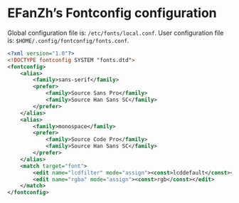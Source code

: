 # EFanZh’s Fontconfig configuration

Global configuration file is: `/etc/fonts/local.conf`. User configuration file is: `$HOME/.config/fontconfig/fonts.conf`.

```xml
<?xml version="1.0"?>
<!DOCTYPE fontconfig SYSTEM "fonts.dtd">
<fontconfig>
    <alias>
        <family>sans-serif</family>
        <prefer>
            <family>Source Sans Pro</family>
            <family>Source Han Sans SC</family>
        </prefer>
    </alias>
    <alias>
        <family>monospace</family>
        <prefer>
            <family>Source Code Pro</family>
            <family>Source Han Sans SC</family>
        </prefer>
    </alias>
    <match target="font">
        <edit name="lcdfilter" mode="assign"><const>lcddefault</const></edit>
        <edit name="rgba" mode="assign"><const>rgb</const></edit>
    </match>
</fontconfig>
```
